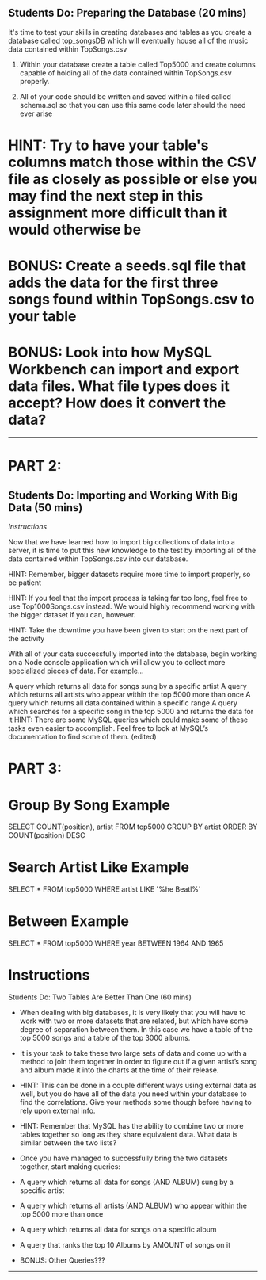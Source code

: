## Students Do: Preparing the Database (20 mins)

It's time to test your skills in creating databases and tables as you create a database called top_songsDB which will eventually house all of the music data contained within TopSongs.csv

1. Within your database create a table called Top5000 and create columns capable of holding all of the data contained within TopSongs.csv properly.

2. All of your code should be written and saved within a filed called schema.sql so that you can use this same code later should the need ever arise

# HINT: Try to have your table's columns match those within the CSV file as closely as possible or else you may find the next step in this assignment more difficult than it would otherwise be

# BONUS: Create a seeds.sql file that adds the data for the first three songs found within TopSongs.csv to your table

# BONUS: Look into how MySQL Workbench can import and export data files. What file types does it accept? How does it convert the data?

---

# PART 2: 

## Students Do: Importing and Working With Big Data (50 mins)

*Instructions*

Now that we have learned how to import big collections of data into a server, it is time to put this new knowledge to the test by importing all of the data 
contained within TopSongs.csv into our database.

HINT: Remember, bigger datasets require more time to import properly, so be patient

HINT: If you feel that the import process is taking far too long, feel free to use Top1000Songs.csv instead. 
\We would highly recommend working with the bigger dataset if you can, however.

HINT: Take the downtime you have been given to start on the next part of the activity

With all of your data successfully imported into the database, begin working on a Node console application 
which will allow you to collect more specialized pieces of data. For example...

A query which returns all data for songs sung by a specific artist
A query which returns all artists who appear within the top 5000 more than once
A query which returns all data contained within a specific range
A query which searches for a specific song in the top 5000 and returns the data for it
HINT: There are some MySQL queries which could make some of these tasks even easier to accomplish. Feel free to look at MySQL’s documentation to find some of them. (edited)

# PART 3:

# Group By Song Example

SELECT COUNT(position), artist
FROM top5000
GROUP BY artist
ORDER BY COUNT(position) DESC

# Search Artist Like Example

SELECT * FROM top5000 
WHERE artist 
LIKE '%he Beatl%'

# Between Example

SELECT * FROM top5000 
WHERE year 
BETWEEN 1964 AND 1965

# **Instructions**

Students Do: Two Tables Are Better Than One (60 mins)

* When dealing with big databases, it is very likely that you will have to work with two or more datasets that are related, but which have some degree of separation between them. 
In this case we have a table of the top 5000 songs and a table of the top 3000 albums.

* It is your task to take these two large sets of data and come up with a method to join them together in order to figure out if a given artist’s song and album made it into the charts at the time of their release.

 * HINT: This can be done in a couple different ways using external data as well, but you do have all of the data you need within your database to find the correlations. Give your methods some though before having to rely upon external info.

 * HINT: Remember that MySQL has the ability to combine two or more tables together so long as they share equivalent data. What data is similar between the two lists?

* Once you have managed to successfully bring the two datasets together, start making queries:

* A query which returns all data for songs (AND ALBUM) sung by a specific artist 
* A query which returns all artists (AND ALBUM) who appear within the top 5000 more than once
* A query which returns all data for songs on a specific album
* A query that ranks the top 10 Albums by AMOUNT of songs on it
* BONUS: Other Queries???
---
